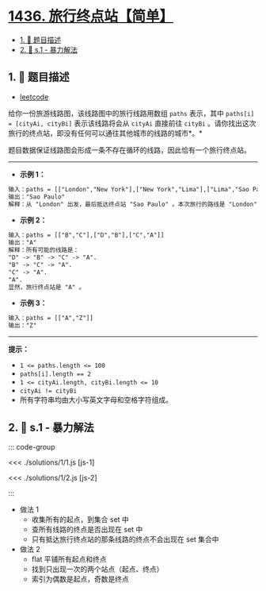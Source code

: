# [1436. 旅行终点站【简单】](https://github.com/tnotesjs/TNotes.leetcode/tree/main/notes/1436.%20%E6%97%85%E8%A1%8C%E7%BB%88%E7%82%B9%E7%AB%99%E3%80%90%E7%AE%80%E5%8D%95%E3%80%91)

<!-- region:toc -->

- [1. 📝 题目描述](#1--题目描述)
- [2. 🎯 s.1 - 暴力解法](#2--s1---暴力解法)

<!-- endregion:toc -->

## 1. 📝 题目描述

- [leetcode](https://leetcode.cn/problems/destination-city)

给你一份旅游线路图，该线路图中的旅行线路用数组 `paths` 表示，其中 `paths[i] = [cityAi, cityBi]` 表示该线路将会从 `cityAi` 直接前往 `cityBi` 。请你找出这次旅行的终点站，即没有任何可以通往其他城市的线路的城市*。*

题目数据保证线路图会形成一条不存在循环的线路，因此恰有一个旅行终点站。

---

- **示例 1：**

```txt
输入：paths = [["London","New York"],["New York","Lima"],["Lima","Sao Paulo"]]
输出："Sao Paulo"
解释：从 "London" 出发，最后抵达终点站 "Sao Paulo" 。本次旅行的路线是 "London" -> "New York" -> "Lima" -> "Sao Paulo" 。
```

- **示例 2：**

```txt
输入：paths = [["B","C"],["D","B"],["C","A"]]
输出："A"
解释：所有可能的线路是：
"D" -> "B" -> "C" -> "A". 
"B" -> "C" -> "A". 
"C" -> "A". 
"A". 
显然，旅行终点站是 "A" 。
```

- **示例 3：**

```txt
输入：paths = [["A","Z"]]
输出："Z"
```

---

**提示：**

- `1 <= paths.length <= 100`
- `paths[i].length == 2`
- `1 <= cityAi.length, cityBi.length <= 10`
- `cityAi != cityBi`
- 所有字符串均由大小写英文字母和空格字符组成。

## 2. 🎯 s.1 - 暴力解法

::: code-group

<<< ./solutions/1/1.js [js-1]

<<< ./solutions/1/2.js [js-2]

:::

- 做法 1
  - 收集所有的起点，到集合 set 中
  - 查所有线路的终点是否出现在 set 中
  - 只有抵达旅行终点站的那条线路的终点不会出现在 set 集合中
- 做法 2
  - flat 平铺所有起点和终点
  - 找到只出现一次的两个站点（起点、终点）
  - 索引为偶数是起点，奇数是终点
